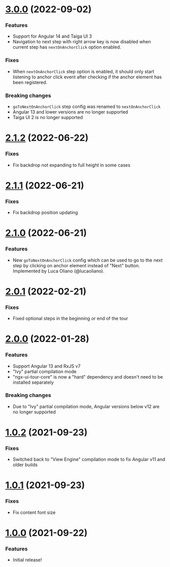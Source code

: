 <a name="3.0.0"></a>

# [3.0.0](https://github.com/hakimio/ngx-ui-tour) (2022-09-02)

### Features
- Support for Angular 14 and Taiga UI 3
- Navigation to next step with right arrow key is now disabled when current step has `nextOnAnchorClick` option enabled.

### Fixes
- When `nextOnAnchorClick` step option is enabled, it should only start listening to anchor click event after
  checking if the anchor element has been registered.

### Breaking changes
- `goToNextOnAnchorClick` step config was renamed to `nextOnAnchorClick`
- Angular 13 and lower versions are no longer supported
- Taiga UI 2 is no longer supported

<a name="2.1.2"></a>

# [2.1.2](https://github.com/hakimio/ngx-ui-tour) (2022-06-22)

### Fixes

- Fix backdrop not expanding to full height in some cases

<a name="2.1.1"></a>

# [2.1.1](https://github.com/hakimio/ngx-ui-tour) (2022-06-21)

### Fixes

- Fix backdrop position updating

<a name="2.1.0"></a>

# [2.1.0](https://github.com/hakimio/ngx-ui-tour) (2022-06-21)

### Features

- New `goToNextOnAnchorClick` config which can be used to go to the next step by clicking on anchor element instead
  of "Next" button. Implemented by Luca Oliano (@lucaoliano).

<a name="2.0.1"></a>

# [2.0.1](https://github.com/hakimio/ngx-ui-tour) (2022-02-21)

### Fixes

- Fixed optional steps in the beginning or end of the tour

<a name="2.0.0"></a>

# [2.0.0](https://github.com/hakimio/ngx-ui-tour) (2022-01-28)

### Features

- Support Angular 13 and RxJS v7
- "Ivy" partial compilation mode
- "ngx-ui-tour-core" is now a "hard" dependency and doesn't need to be installed separately

### Breaking changes
- Due to "Ivy" partial compilation mode, Angular versions below v12 are no longer supported

<a name="1.0.2"></a>

# [1.0.2](https://github.com/hakimio/ngx-ui-tour) (2021-09-23)

### Fixes

- Switched back to "View Engine" compilation mode to fix Angular v11 and older builds

<a name="1.0.1"></a>

# [1.0.1](https://github.com/hakimio/ngx-ui-tour) (2021-09-23)

### Fixes

- Fix content font size

<a name="1.0.0"></a>

# [1.0.0](https://github.com/hakimio/ngx-ui-tour) (2021-09-22)

### Features

- Initial release!
